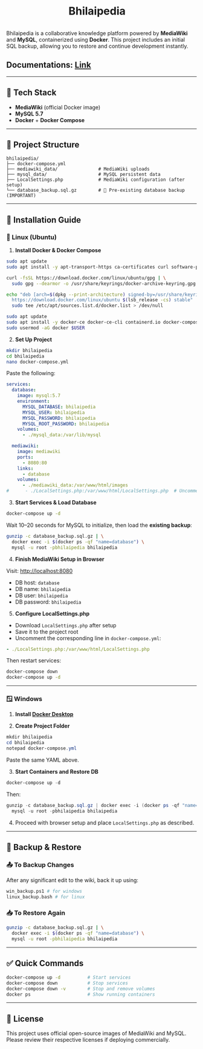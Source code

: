  <div style="display:flex;justify-content:center">
  <h1>Bhilaipedia</h1>
  <ul>
</div>

Bhilaipedia is a collaborative knowledge platform powered by **MediaWiki** and **MySQL**, containerized using **Docker**. This project includes an initial SQL backup, allowing you to restore and continue development instantly.


## Documentations: [Link](/Docs/docs.md)

---

## 🐳 Tech Stack

* **MediaWiki** (official Docker image)
* **MySQL 5.7**
* **Docker** + **Docker Compose**

---

## 📁 Project Structure

```
bhilaipedia/
├── docker-compose.yml
├── mediawiki_data/               # MediaWiki uploads
├── mysql_data/                   # MySQL persistent data
├── LocalSettings.php             # MediaWiki configuration (after setup)
└── database_backup.sql.gz        # 🔁 Pre-existing database backup (IMPORTANT)
```

---

## 🚀 Installation Guide

### 🐧 Linux (Ubuntu)

1. **Install Docker & Docker Compose**

```bash
sudo apt update
sudo apt install -y apt-transport-https ca-certificates curl software-properties-common

curl -fsSL https://download.docker.com/linux/ubuntu/gpg | \
  sudo gpg --dearmor -o /usr/share/keyrings/docker-archive-keyring.gpg

echo "deb [arch=$(dpkg --print-architecture) signed-by=/usr/share/keyrings/docker-archive-keyring.gpg] \
  https://download.docker.com/linux/ubuntu $(lsb_release -cs) stable" | \
  sudo tee /etc/apt/sources.list.d/docker.list > /dev/null

sudo apt update
sudo apt install -y docker-ce docker-ce-cli containerd.io docker-compose
sudo usermod -aG docker $USER
```

2. **Set Up Project**

```bash
mkdir bhilaipedia
cd bhilaipedia
nano docker-compose.yml
```

Paste the following:

```yaml
services:
  database:
    image: mysql:5.7
    environment:
      MYSQL_DATABASE: bhilaipedia
      MYSQL_USER: bhilaipedia
      MYSQL_PASSWORD: bhilaipedia
      MYSQL_ROOT_PASSWORD: bhilaipedia
    volumes:
      - ./mysql_data:/var/lib/mysql

  mediawiki:
    image: mediawiki
    ports:
      - 8080:80
    links:
      - database
    volumes:
      - ./mediawiki_data:/var/www/html/images
#      - ./LocalSettings.php:/var/www/html/LocalSettings.php  # Uncomment later
```

3. **Start Services & Load Database**

```bash
docker-compose up -d
```

Wait 10–20 seconds for MySQL to initialize, then load the **existing backup**:

```bash
gunzip -c database_backup.sql.gz | \
  docker exec -i $(docker ps -qf "name=database") \
  mysql -u root -pbhilaipedia bhilaipedia
```

4. **Finish MediaWiki Setup in Browser**

Visit: [http://localhost:8080](http://localhost:8080)

* DB host: `database`
* DB name: `bhilaipedia`
* DB user: `bhilaipedia`
* DB password: `bhilaipedia`

5. **Configure LocalSettings.php**

* Download `LocalSettings.php` after setup
* Save it to the project root
* Uncomment the corresponding line in `docker-compose.yml`:

```yaml
- ./LocalSettings.php:/var/www/html/LocalSettings.php
```

Then restart services:

```bash
docker-compose down
docker-compose up -d
```

---

### 🪟 Windows

1. **Install [Docker Desktop](https://www.docker.com/products/docker-desktop/)**

2. **Create Project Folder**

```powershell
mkdir bhilaipedia
cd bhilaipedia
notepad docker-compose.yml
```

Paste the same YAML above.

3. **Start Containers and Restore DB**

```powershell
docker-compose up -d
```

Then:

```powershell
gunzip -c database_backup.sql.gz | docker exec -i (docker ps -qf "name=database") `
  mysql -u root -pbhilaipedia bhilaipedia
```

4. Proceed with browser setup and place `LocalSettings.php` as described.

---

## 💾 Backup & Restore

### 📤 To Backup Changes

After any significant edit to the wiki, back it up using:

```bash
win_backup.ps1 # for windows
linux_backup.bash # for linux

```

### 📥 To Restore Again

```bash
gunzip -c database_backup.sql.gz | \
  docker exec -i $(docker ps -qf "name=database") \
  mysql -u root -pbhilaipedia bhilaipedia
```

---

## ✅ Quick Commands

```bash
docker-compose up -d          # Start services
docker-compose down           # Stop services
docker-compose down -v        # Stop and remove volumes
docker ps                     # Show running containers
```

---

## 📄 License

This project uses official open-source images of MediaWiki and MySQL. Please review their respective licenses if deploying commercially.
 